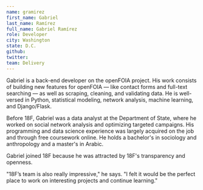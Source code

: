 ```yaml
---
name: gramirez
first_name: Gabriel
last_name: Ramírez
full_name: Gabriel Ramírez
role: Developer
city: Washington
state: D.C.
github:
twitter:
team: Delivery
---
```


Gabriel is a back-end developer on the openFOIA project. His work consists of building new features for openFOIA — like contact forms and full-text searching — as well as scraping, cleaning, and validating data. He is well-versed in Python, statistical modeling, network analysis, machine learning, and Django/Flask.

Before 18F, Gabriel was a data analyst at the Department of State, where he worked on social network analysis and optimizing targeted campaigns. His programming and data science experience was largely acquired on the job and through free coursework online. He holds a bachelor's in sociology and anthropology and a master's in Arabic.

Gabriel joined 18F because he was attracted by 18F's transparency and openness. 

"18F’s team is also really impressive," he says. "I felt it would be the perfect place to work on interesting projects and continue learning."
